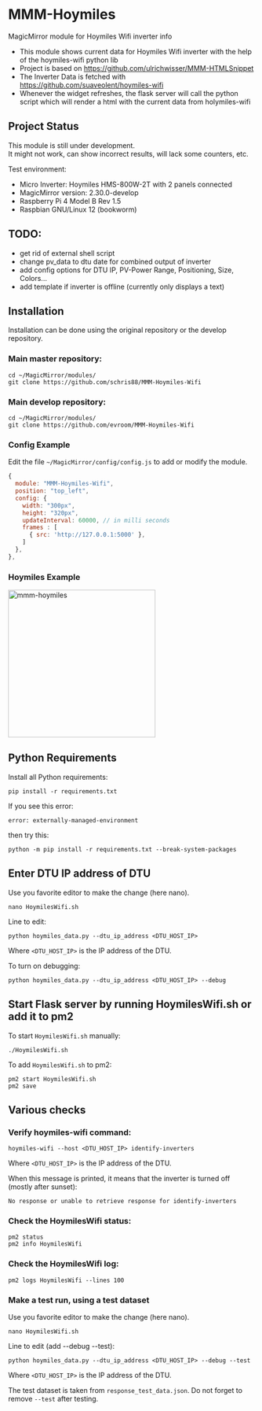 # MMM-Hoymiles
MagicMirror module for Hoymiles Wifi inverter info

- This module shows current data for Hoymiles Wifi inverter with the help of the hoymiles-wifi python lib
- Project is based on https://github.com/ulrichwisser/MMM-HTMLSnippet
- The Inverter Data is fetched with https://github.com/suaveolent/hoymiles-wifi
- Whenever the widget refreshes, the flask server will call the python script which will render a html with the current data from holymiles-wifi

## Project Status
This module is still under development.<br>
It might not work, can show incorrect results, will lack some counters, etc.

Test environment:
- Micro Inverter: Hoymiles HMS-800W-2T with 2 panels connected
- MagicMirror version: 2.30.0-develop
- Raspberry Pi 4 Model B Rev 1.5
- Raspbian GNU/Linux 12 (bookworm)

## TODO:
- get rid of external shell script
- change pv_data to dtu date for combined output of inverter
- add config options for DTU IP, PV-Power Range, Positioning, Size, Colors...
- add template if inverter is offline (currently only displays a text)

## Installation
Installation can be done using the original repository or the develop repository.
### Main master repository:
```shell
cd ~/MagicMirror/modules/
git clone https://github.com/schris88/MMM-Hoymiles-Wifi
```
### Main develop repository:
```shell
cd ~/MagicMirror/modules/
git clone https://github.com/evroom/MMM-Hoymiles-Wifi
```
### Config Example
Edit the file `~/MagicMirror/config/config.js` to add or modify the module.
```javascript
{
  module: "MMM-Hoymiles-Wifi",
  position: "top_left",
  config: {
    width: "300px",
    height: "320px",
    updateInterval: 60000, // in milli seconds
    frames : [
      { src: 'http://127.0.0.1:5000' },
    ]
  },
},
```

### Hoymiles Example
<img src="mmm-hoymiles.jpg" alt="mmm-hoymiles" width="300"/>

## Python Requirements
Install all Python requirements:
```shell
pip install -r requirements.txt
```
If you see this error:
```
error: externally-managed-environment
````
then try this:
```shell
python -m pip install -r requirements.txt --break-system-packages
```

## Enter DTU IP address of DTU
Use you favorite editor to make the change (here nano).
```shell
nano HoymilesWifi.sh
```
Line to edit:
```
python hoymiles_data.py --dtu_ip_address <DTU_HOST_IP>
```
Where `<DTU_HOST_IP>` is the IP address of the DTU.

To turn on debugging:
```
python hoymiles_data.py --dtu_ip_address <DTU_HOST_IP> --debug
```
## Start Flask server by running HoymilesWifi.sh or add it to pm2
To start `HoymilesWifi.sh` manually:
```shell
./HoymilesWifi.sh
```

To add `HoymilesWifi.sh` to pm2:
```shell
pm2 start HoymilesWifi.sh
pm2 save
```

## Various checks
### Verify hoymiles-wifi command:
```shell
hoymiles-wifi --host <DTU_HOST_IP> identify-inverters
```
Where `<DTU_HOST_IP>` is the IP address of the DTU.

When this message is printed, it means that the inverter is turned off (mostly after sunset):
```
No response or unable to retrieve response for identify-inverters
```
### Check the HoymilesWifi status:
```shell
pm2 status
pm2 info HoymilesWifi
```
### Check the HoymilesWifi log:
```shell
pm2 logs HoymilesWifi --lines 100
```
### Make a test run, using a test dataset
Use you favorite editor to make the change (here nano).
```shell
nano HoymilesWifi.sh
```
Line to edit (add --debug --test):
```
python hoymiles_data.py --dtu_ip_address <DTU_HOST_IP> --debug --test
```
Where `<DTU_HOST_IP>` is the IP address of the DTU.

The test dataset is taken from `response_test_data.json`.
Do not forget to remove `--test` after testing.

